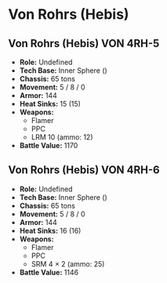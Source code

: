 # Von Rohrs (Hebis)
## Von Rohrs (Hebis) VON 4RH-5
- **Role:** Undefined
- **Tech Base:** Inner Sphere ()
- **Chassis:** 65 tons
- **Movement:** 5 / 8 / 0
- **Armor:** 144
- **Heat Sinks:** 15 (15)
- **Weapons:**
  - Flamer
  - PPC
  - LRM 10 (ammo: 12)
- **Battle Value:** 1170

## Von Rohrs (Hebis) VON 4RH-6
- **Role:** Undefined
- **Tech Base:** Inner Sphere ()
- **Chassis:** 65 tons
- **Movement:** 5 / 8 / 0
- **Armor:** 144
- **Heat Sinks:** 16 (16)
- **Weapons:**
  - Flamer
  - PPC
  - SRM 4 × 2 (ammo: 25)
- **Battle Value:** 1146

